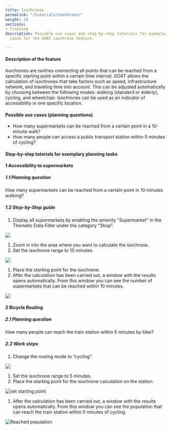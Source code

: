 ```yaml
---
title: Isochrones
permalink: "/tutorials/isochrone/"
weight: 10
sections:
- training
description: Possible use cases and step-by-step tutorials for exemplary planning
  cases for the GOAT isochrone feature.

---
```

#### Description of the feature

Isochrones are isolines connecting all points that can be reached from a specific starting point within a certain time interval. GOAT allows the calculation of isochrones that take factors such as speed, infrastructure network, and traveling time into account. This can be adjusted automatically by choosing between the following modes: walking (standard or elderly), cycling, and wheelchair. Isochrones can be used as an indicator of accessibility in one specific location.

#### Possible use cases (planning questions)

* How many supermarkets can be reached from a certain point in a 10-minute walk?
* How many people can access a public transport station within 5 minutes of cycling?

#### Step-by-step tutorials for exemplary planning tasks

#### 1 Accessibility to supermarkets

##### 1.1 Planning question

How many supermarkets can be reached from a certain point in 10 minutes walking?

##### 1.2 Step-by-Step guide

1. Display all supermarkets by enabling the amenity "Supermarket" in the Thematic Data Filter under the category "Shop".

![](/images/isochroneeng1.png)

1. Zoom in into the area where you want to calculate the isochrone.
2. Set the isochrone range to 10 minutes.

![](/images/isochroneeng2.png)

1. Place the starting point for the isochrone.
2. After the calculation has been carried out, a window with the results opens automatically. From this window you can see the number of supermarkets that can be reached within 10 minutes.

![](/images/isochroneeng3.png)

#### 2 Bicycle Routing

##### 2.1 Planning question

How many people can reach the train station within 5 minutes by bike?

##### 2.2 Work steps

1. Change the routing mode to “cycling”.

![](/images/training_materials/Isochrone/cycling_mode.png)

1. Set the isochrone range to 5 minutes.
2. Place the starting point for the isochrone calculation on the station.

<!-- ![](/images/training_materials/Isochrone/starting-point-isochrone.webp) -->
<img src="/images/training_materials/Isochrone/starting-point-isochrone.webp"  alt="set starting point" style="max-height:150px;"/>

1. After the calculation has been carried out, a window with the results opens automatically. From this window you can see the population that can reach the train station within 5 minutes of cycling.

![Reached population](/images/training_materials/Isochrone/isochrone_trainstation.webp)